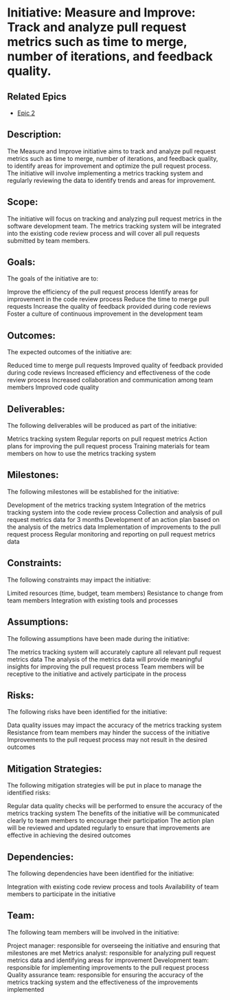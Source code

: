 # Initiative: Measure and Improve: Track and analyze pull request metrics such as time to merge, number of iterations, and feedback quality.

## Related Epics
* [Epic 2](epics/epic_template2.md)

## Description:
The Measure and Improve initiative aims to track and analyze pull request metrics such as time to merge, number of iterations, and feedback quality, to identify areas for improvement and optimize the pull request process. The initiative will involve implementing a metrics tracking system and regularly reviewing the data to identify trends and areas for improvement.

## Scope:
The initiative will focus on tracking and analyzing pull request metrics in the software development team. The metrics tracking system will be integrated into the existing code review process and will cover all pull requests submitted by team members.

## Goals:
The goals of the initiative are to:

Improve the efficiency of the pull request process
Identify areas for improvement in the code review process
Reduce the time to merge pull requests
Increase the quality of feedback provided during code reviews
Foster a culture of continuous improvement in the development team

## Outcomes:
The expected outcomes of the initiative are:

Reduced time to merge pull requests
Improved quality of feedback provided during code reviews
Increased efficiency and effectiveness of the code review process
Increased collaboration and communication among team members
Improved code quality

## Deliverables:
The following deliverables will be produced as part of the initiative:

Metrics tracking system
Regular reports on pull request metrics
Action plans for improving the pull request process
Training materials for team members on how to use the metrics tracking system

## Milestones:
The following milestones will be established for the initiative:

Development of the metrics tracking system
Integration of the metrics tracking system into the code review process
Collection and analysis of pull request metrics data for 3 months
Development of an action plan based on the analysis of the metrics data
Implementation of improvements to the pull request process
Regular monitoring and reporting on pull request metrics data

## Constraints:
The following constraints may impact the initiative:

Limited resources (time, budget, team members)
Resistance to change from team members
Integration with existing tools and processes

## Assumptions:
The following assumptions have been made during the initiative:

The metrics tracking system will accurately capture all relevant pull request metrics data
The analysis of the metrics data will provide meaningful insights for improving the pull request process
Team members will be receptive to the initiative and actively participate in the process

## Risks:
The following risks have been identified for the initiative:

Data quality issues may impact the accuracy of the metrics tracking system
Resistance from team members may hinder the success of the initiative
Improvements to the pull request process may not result in the desired outcomes

## Mitigation Strategies:
The following mitigation strategies will be put in place to manage the identified risks:

Regular data quality checks will be performed to ensure the accuracy of the metrics tracking system
The benefits of the initiative will be communicated clearly to team members to encourage their participation
The action plan will be reviewed and updated regularly to ensure that improvements are effective in achieving the desired outcomes

## Dependencies:
The following dependencies have been identified for the initiative:

Integration with existing code review process and tools
Availability of team members to participate in the initiative

## Team:
The following team members will be involved in the initiative:

Project manager: responsible for overseeing the initiative and ensuring that milestones are met
Metrics analyst: responsible for analyzing pull request metrics data and identifying areas for improvement
Development team: responsible for implementing improvements to the pull request process
Quality assurance team: responsible for ensuring the accuracy of the metrics tracking system and the effectiveness of the improvements implemented

